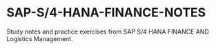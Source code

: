 # SAP-S/4-HANA-FINANCE-NOTES
Study notes and practice exercises from SAP S/4 HANA FINANCE AND Logistics Management.
